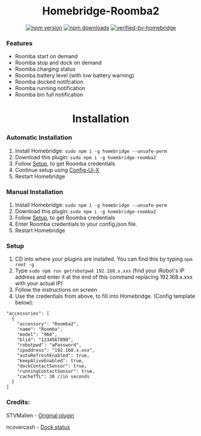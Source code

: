<span align="center">



# Homebridge-Roomba2

<a href="https://www.npmjs.com/package/homebridge-roomba2"><img title="npm version" src="https://badgen.net/npm/v/homebridge-roomba2" ></a>
<a href="https://www.npmjs.com/package/homebridge-roomba2"><img title="npm downloads" src="https://badgen.net/npm/dt/homebridge-roomba2" ></a>
[![verified-by-homebridge](https://badgen.net/badge/homebridge/verified/purple)](https://github.com/homebridge/homebridge/wiki/Verified-Plugins)


</span>

### Features

- Roomba start on demand
- Roomba stop and dock on demand
- Roomba charging status 
- Roomba battery level (with low battery warning)
- Roomba docked notifcation 
- Roomba running notification
- Roomba bin full notification


<span align="center">



# Installation
</span>


### Automatic Installation
1) Install Homebridge:   ```sudo npm i -g homebridge --unsafe-perm```
2) Download this plugin: ```sudo npm i -g homebridge-roomba2```
3) Follow [Setup](https://github.com/iRayanKhan/homebridge-roomba2#setup), to get Roomba credentials 
4) Continue setup using [Config-Ui-X](https://github.com/oznu/homebridge-config-ui-x)
5) Restart Homebridge


### Manual Installation 
1) Install Homebridge:   ```sudo npm i -g homebridge --unsafe-perm```
2) Download this plugin: ```sudo npm i -g homebridge-roomba2``` 
3) Follow [Setup](https://github.com/iRayanKhan/homebridge-roomba2#setup), to get Roomba credentials 
4) Enter Roomba credentials to your config.json file.
5) Restart Homebridge


### Setup
1) CD into where your plugins are installed. You can find this by typing ```npm root -g```
2) Type ```sudo npm run getrobotpwd 192.168.x.xxx``` (find your iRobot's IP address and enter it at the end of this command replacing 192.168.x.xxx with your actual IP)
3) Follow the instructions on screen
4) Use the credentials from above, to fill into Homebridge. (Config template below):
```
"accessories": [
  {
    "accessory": "Roomba2",
    "name": "Roomba",
    "model": "960",
    "blid": "1234567890",
    "robotpwd": "aPassword",
    "ipaddress": "192.168.x.xxx",
    "autoRefreshEnabled": true,
    "keepAliveEnabled": true, 
    "dockContactSensor": true,
    "runningContactSensor": true,
    "cacheTTL": 30 //in seconds
  }
]
```




### Credits:
STVMallen  - [Original plugin](https://github.com/stvmallen/homebridge-roomba-stv) 

ncovercash - [Dock status](https://github.com/stvmallen/homebridge-roomba-stv/pull/63)
